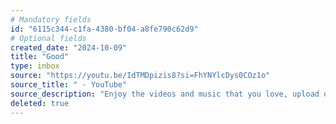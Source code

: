 ```yaml
---
# Mandatory fields
id: "6115c344-c1fa-4380-bf04-a8fe790c62d9"
# Optional fields
created_date: "2024-10-09"
title: "Good"
type: inbox
source: "https://youtu.be/IdTMDpizis8?si=FhYNYlcDys0COz1o"
source_title: " - YouTube"
source_description: "Enjoy the videos and music that you love, upload original content and share it all with friends, family and the world on YouTube."
deleted: true
---
```

